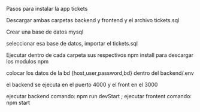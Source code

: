 Pasos para instalar la app tickets

Descargar ambas carpetas backend y frontend y el archivo tickets.sql

Crear una base de datos mysql

seleccionar esa base de datos, importar el tickets.sql

Ejecutar dentro de cada carpeta sus respectivos npm install para descargar los modulos npm

colocar los datos de la bd {host,user,password,bd} dentro del backend/.env

el backend se ejecuta en el puerto 4000 y el front en el 3000 

ejecutar backend comando: npm run devStart ;
ejecutar frontent comando: npm start

